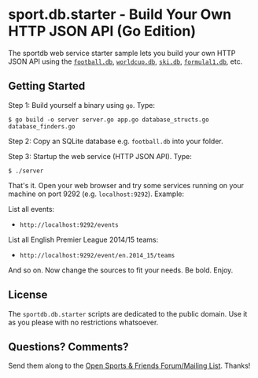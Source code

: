 # sport.db.starter - Build Your Own HTTP JSON API (Go Edition)

The sportdb web service starter sample lets you build your own HTTP JSON API
using the
[`football.db`](https://github.com/openfootball),
[`worldcup.db`](https://github.com/openfootball/world-cup),
[`ski.db`](https://github.com/opensport/ski.db),
[`formulal1.db`](https://github.com/opensport/formula1.db), etc.


## Getting Started

Step 1: Build yourself a binary using `go`. Type:

    $ go build -o server server.go app.go database_structs.go database_finders.go

Step 2: Copy an SQLite database e.g. `football.db` into your folder.

Step 3: Startup the web service (HTTP JSON API). Type:

    $ ./server

That's it. Open your web browser and try some services
running on your machine on port 9292 (e.g. `localhost:9292`). Example:



List all events:

- `http://localhost:9292/events`

List all English Premier League 2014/15 teams:

- `http://localhost:9292/event/en.2014_15/teams`


And so on. Now change the sources to fit your needs. Be bold. Enjoy.


## License

The `sportdb.db.starter` scripts are dedicated to the public domain.
Use it as you please with no restrictions whatsoever.


## Questions? Comments?

Send them along to the
[Open Sports & Friends Forum/Mailing List](http://groups.google.com/group/opensport).
Thanks!
